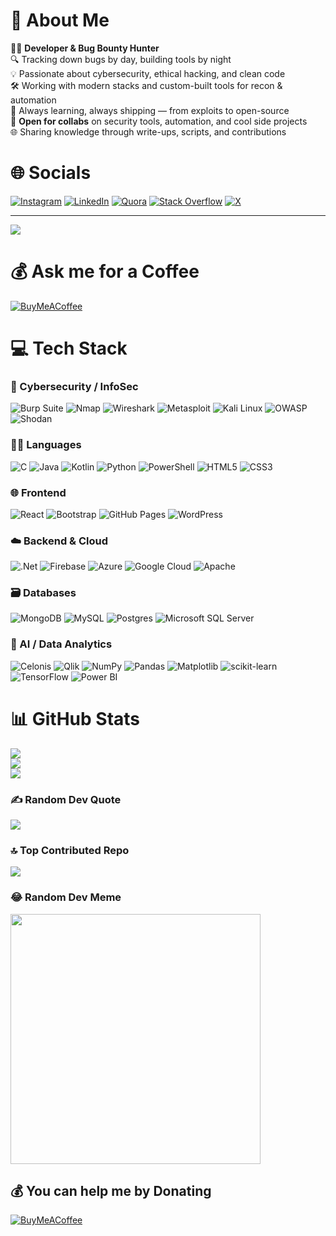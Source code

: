 # 💫 About Me
🧑‍💻 <b>Developer & Bug Bounty Hunter</b><br>
🔍 Tracking down bugs by day, building tools by night<br>
💡 Passionate about cybersecurity, ethical hacking, and clean code<br>
🛠️ Working with modern stacks and custom-built tools for recon & automation<br>
🚀 Always learning, always shipping — from exploits to open-source<br>
🤝 <b>Open for collabs</b> on security tools, automation, and cool side projects<br>
🌐 Sharing knowledge through write-ups, scripts, and contributions<br>



# 🌐 Socials
[![Instagram](https://img.shields.io/badge/Instagram-%23E4405F.svg?logo=Instagram&logoColor=white)](https://instagram.com/mr.ji421) [![LinkedIn](https://img.shields.io/badge/LinkedIn-%230077B5.svg?logo=linkedin&logoColor=white)](https://linkedin.com/in/hemant-kumar-98b96b25a) [![Quora](https://img.shields.io/badge/Quora-%23B92B27.svg?logo=Quora&logoColor=white)](https://quora.com/profile/Mr-Ji-3) [![Stack Overflow](https://img.shields.io/badge/-Stackoverflow-FE7A16?logo=stack-overflow&logoColor=white)](https://stackoverflow.com/users/Mr.Ji421) [![X](https://img.shields.io/badge/X-black.svg?logo=X&logoColor=white)](https://x.com/Mr_Ji421) 

---
[![](https://visitcount.itsvg.in/api?id=MrJi421&icon=2&color=3)](https://visitcount.itsvg.in)

 # 💰 Ask me for a Coffee
  [![BuyMeACoffee](https://img.shields.io/badge/Buy%20Me%20a%20Coffee-ffdd00?style=for-the-badge&logo=buy-me-a-coffee&logoColor=black)](https://buymeacoffee.com/mr.ji421) 

# 💻 Tech Stack

### 🔐 Cybersecurity / InfoSec<br>
![Burp Suite](https://img.shields.io/badge/Burp%20Suite-FF6F00?style=for-the-badge&logo=burp-suite&logoColor=white)
![Nmap](https://img.shields.io/badge/Nmap-00497A?style=for-the-badge&logo=nmap&logoColor=white)
![Wireshark](https://img.shields.io/badge/Wireshark-1679A7?style=for-the-badge&logo=wireshark&logoColor=white)
![Metasploit](https://img.shields.io/badge/Metasploit-3C3C3D?style=for-the-badge&logo=metasploit&logoColor=white)
![Kali Linux](https://img.shields.io/badge/Kali%20Linux-557C94?style=for-the-badge&logo=kalilinux&logoColor=white)
![OWASP](https://img.shields.io/badge/OWASP-000000?style=for-the-badge&logo=owasp&logoColor=white)
![Shodan](https://img.shields.io/badge/Shodan-black?style=for-the-badge&logo=shodan&logoColor=red)


### 👨‍💻 Languages<br>
![C](https://img.shields.io/badge/c-%2300599C.svg?style=for-the-badge&logo=c&logoColor=white)
![Java](https://img.shields.io/badge/java-%23ED8B00.svg?style=for-the-badge&logo=openjdk&logoColor=white)
![Kotlin](https://img.shields.io/badge/kotlin-%237F52FF.svg?style=for-the-badge&logo=kotlin&logoColor=white)
![Python](https://img.shields.io/badge/python-3670A0?style=for-the-badge&logo=python&logoColor=ffdd54)
![PowerShell](https://img.shields.io/badge/PowerShell-%235391FE.svg?style=for-the-badge&logo=powershell&logoColor=white)
![HTML5](https://img.shields.io/badge/html5-%23E34F26.svg?style=for-the-badge&logo=html5&logoColor=white)
![CSS3](https://img.shields.io/badge/css3-%231572B6.svg?style=for-the-badge&logo=css3&logoColor=white)


### 🌐 Frontend<br>
![React](https://img.shields.io/badge/react-%2320232a.svg?style=for-the-badge&logo=react&logoColor=%2361DAFB)
![Bootstrap](https://img.shields.io/badge/bootstrap-%238511FA.svg?style=for-the-badge&logo=bootstrap&logoColor=white)
![GitHub Pages](https://img.shields.io/badge/github%20pages-121013?style=for-the-badge&logo=github&logoColor=white)
![WordPress](https://img.shields.io/badge/WordPress-%23117AC9.svg?style=for-the-badge&logo=WordPress&logoColor=white)

### ☁️ Backend & Cloud<br>
![.Net](https://img.shields.io/badge/.NET-5C2D91?style=for-the-badge&logo=.net&logoColor=white)
![Firebase](https://img.shields.io/badge/firebase-%23039BE5.svg?style=for-the-badge&logo=firebase)
![Azure](https://img.shields.io/badge/azure-%230072C6.svg?style=for-the-badge&logo=microsoftazure&logoColor=white)
![Google Cloud](https://img.shields.io/badge/GoogleCloud-%234285F4.svg?style=for-the-badge&logo=google-cloud&logoColor=white)
![Apache](https://img.shields.io/badge/apache-%23D42029.svg?style=for-the-badge&logo=apache&logoColor=white)

### 🗃️ Databases<br>
![MongoDB](https://img.shields.io/badge/MongoDB-4EA94B?style=for-the-badge&logo=mongodb&logoColor=white)
![MySQL](https://img.shields.io/badge/mysql-%2300000f.svg?style=for-the-badge&logo=mysql&logoColor=white)
![Postgres](https://img.shields.io/badge/postgres-%23316192.svg?style=for-the-badge&logo=postgresql&logoColor=white)
![Microsoft SQL Server](https://img.shields.io/badge/Microsoft%20SQL%20Server-CC2927?style=for-the-badge&logo=microsoft%20sql%20server&logoColor=white)

### 🧠 AI / Data Analytics<br>
![Celonis](https://img.shields.io/badge/Celonis-101C2C?style=for-the-badge&logo=celonis&logoColor=white)
![Qlik](https://img.shields.io/badge/Qlik-009845?style=for-the-badge&logo=qlik&logoColor=white)
![NumPy](https://img.shields.io/badge/numpy-%23013243.svg?style=for-the-badge&logo=numpy&logoColor=white)
![Pandas](https://img.shields.io/badge/pandas-%23150458.svg?style=for-the-badge&logo=pandas&logoColor=white)
![Matplotlib](https://img.shields.io/badge/Matplotlib-%23ffffff.svg?style=for-the-badge&logo=Matplotlib&logoColor=black)
![scikit-learn](https://img.shields.io/badge/scikit--learn-%23F7931E.svg?style=for-the-badge&logo=scikit-learn&logoColor=white)
![TensorFlow](https://img.shields.io/badge/TensorFlow-%23FF6F00.svg?style=for-the-badge&logo=TensorFlow&logoColor=white)
![Power BI](https://img.shields.io/badge/power_bi-F2C811?style=for-the-badge&logo=powerbi&logoColor=black)


# 📊 GitHub Stats
![](https://github-readme-stats.vercel.app/api?username=MrJi421&theme=dark&hide_border=false&include_all_commits=true&count_private=true)<br/>
![](https://github-readme-streak-stats.herokuapp.com/?user=MrJi421&theme=dark&hide_border=false)<br/>
![](https://github-readme-stats.vercel.app/api/top-langs/?username=MrJi421&theme=dark&hide_border=false&include_all_commits=true&count_private=true&layout=compact)

### ✍️ Random Dev Quote
![](https://quotes-github-readme.vercel.app/api?type=horizontal&theme=radical)

### 🔝 Top Contributed Repo
![](https://github-contributor-stats.vercel.app/api?username=MrJi421&limit=5&theme=tokyonight&combine_all_yearly_contributions=true)

### 😂 Random Dev Meme
<img src='https://randommeme-five.vercel.app/' style="height: 400px;"/>



  ## 💰 You can help me by Donating
  [![BuyMeACoffee](https://img.shields.io/badge/Buy%20Me%20a%20Coffee-ffdd00?style=for-the-badge&logo=buy-me-a-coffee&logoColor=black)](https://buymeacoffee.com/mr.ji421) 

  
<!-- Proudly created with GPRM ( https://gprm.itsvg.in ) -->
